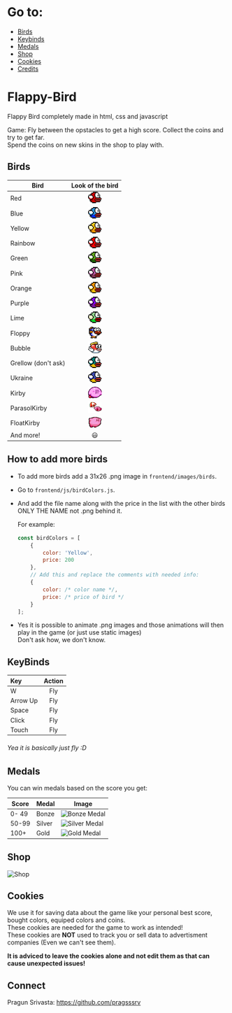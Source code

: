 # Go to:
* [Birds](#birds)
* [Keybinds](#keybinds)
* [Medals](#medals)
* [Shop](#shop)
* [Cookies](#cookies)
* [Credits](#credits)

# Flappy-Bird
Flappy Bird completely made in html, css and javascript

Game: Fly between the opstacles to get a high score. Collect the coins and try to get far.  
Spend the coins on new skins in the shop to play with.

## Birds
| Bird | Look of the bird |
| ------ | :----: |
| Red | ![Red Bird](https://github.com/xflipperkast/Flappy-Bird/blob/main/frontend/images/Birds/Red.png) |
| Blue | ![Blue Bird](https://github.com/xflipperkast/Flappy-Bird/blob/main/frontend/images/Birds/Blue.png) |
| Yellow | ![Yellow Bird](https://github.com/xflipperkast/Flappy-Bird/blob/main/frontend/images/Birds/Yellow.png) |
| Rainbow | ![Rainbow Bird](https://github.com/xflipperkast/Flappy-Bird/blob/main/frontend/images/Birds/Rainbow.png) |
| Green | ![Green Bird](https://github.com/xflipperkast/Flappy-Bird/blob/main/frontend/images/Birds/Green.png) |
| Pink | ![Pink Bird](https://github.com/xflipperkast/Flappy-Bird/blob/main/frontend/images/Birds/Pink.png) |
| Orange | ![Orange Bird](https://github.com/xflipperkast/Flappy-Bird/blob/main/frontend/images/Birds/Orange.png) |
| Purple | ![Purple Bird](https://github.com/xflipperkast/Flappy-Bird/blob/main/frontend/images/Birds/Purple.png) |
| Lime | ![Lime Bird](https://github.com/xflipperkast/Flappy-Bird/blob/main/frontend/images/Birds/Lime.png) |
| Floppy | ![Floppy Bird](https://github.com/xflipperkast/Flappy-Bird/blob/main/frontend/images/Birds/Floppy.png) |
| Bubble | ![Bubble Bird](https://github.com/xflipperkast/Flappy-Bird/blob/main/frontend/images/Birds/Bubble.png) |
| Grellow (don't ask) | ![Grellow Bird (again don't ask)](https://github.com/xflipperkast/Flappy-Bird/blob/main/frontend/images/Birds/Grellow.png) |
| Ukraine | ![Ukraine Bird](https://github.com/xflipperkast/Flappy-Bird/blob/main/frontend/images/Birds/Ukraine.png) |
| Kirby | ![Kirby Bird](https://github.com/xflipperkast/Flappy-Bird/blob/main/frontend/images/Birds/Kirby.png) |
| ParasolKirby | ![ParasolKirby Bird](https://github.com/xflipperkast/Flappy-Bird/blob/main/frontend/images/Birds/ParasolKirby.png) |
| FloatKirby | ![FloatKirby Bird](https://github.com/xflipperkast/Flappy-Bird/blob/main/frontend/images/Birds/FloatKirby.png) |
| And more! | :smiley: |


## How to add more birds

* To add more birds add a 31x26 .png image in `frontend/images/birds`.
* Go to `frontend/js/birdColors.js`.
* And add the file name along with the price in the list with the other birds ONLY THE NAME not .png behind it.  

    For example:  
    ```javascript
    const birdColors = [
        {
            color: 'Yellow',
            price: 200
        },
        // Add this and replace the comments with needed info:
        {
            color: /* color name */,
            price: /* price of bird */
        }
    ];
    ```
* Yes it is possible to animate .png images and those animations will then play in the game (or just use static images)  
    Don't ask how, we don't know.

## KeyBinds

| Key | Action |
| :----- | :----: |
| W | Fly |
| Arrow Up | Fly |
| Space | Fly |
| Click | Fly |
| Touch | Fly |

###### Yea it is basically just fly :D

## Medals

You can win medals based on the score you get:

| Score | Medal | Image |
| ------ | ------ | ------ |
| 0- 49 | Bonze | ![Bonze Medal](https://github.com/xflipperkast/Flappy-Bird/blob/main/frontend/images/medals/bronze.png) |
| 50-99 | Silver | ![Silver Medal](https://github.com/xflipperkast/Flappy-Bird/blob/main/frontend/images/medals/silver.png) |
| 100+ | Gold | ![Gold Medal](https://github.com/xflipperkast/Flappy-Bird/blob/main/frontend/images/medals/gold.png) |

## Shop

![Shop](https://i.ibb.co/KKpDYcL/image.png)


## Cookies
We use it for saving data about the game like your personal best score, bought colors, equiped colors and coins.   
These cookies are needed for the game to work as intended!  
These cookies are **NOT** used to track you or sell data to advertisment companies (Even we can't see them).

**It is adviced to leave the cookies alone and not edit them as that can cause unexpected issues!**

## Connect
Pragun Srivasta: https://github.com/pragsssrv